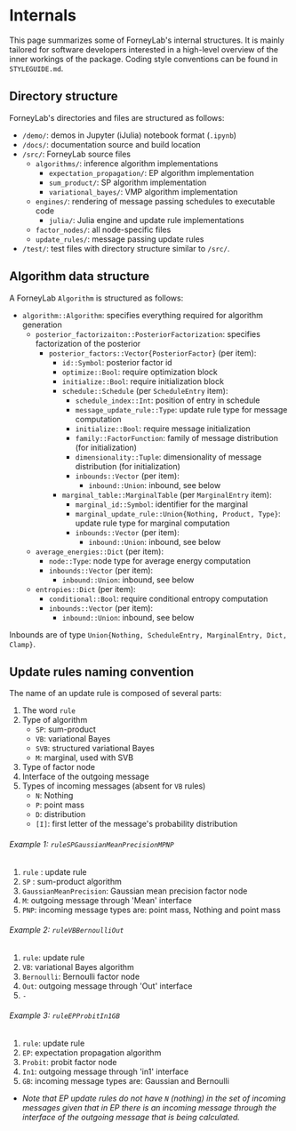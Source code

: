# Internals

This page summarizes some of ForneyLab's internal structures. It is mainly tailored for software developers interested in a high-level overview of the inner workings of the package. Coding style conventions can be found in `STYLEGUIDE.md`.

## Directory structure

ForneyLab's directories and files are structured as follows:

- `/demo/`: demos in Jupyter (iJulia) notebook format (`.ipynb`)
- `/docs/`: documentation source and build location
- `/src/`: ForneyLab source files
    - `algorithms/`: inference algorithm implementations
        - `expectation_propagation/`: EP algorithm implementation
        - `sum_product/`: SP algorithm implementation
        - `variational_bayes/`: VMP algorithm implementation
    - `engines/`: rendering of message passing schedules to executable code
        - `julia/`: Julia engine and update rule implementations
    - `factor_nodes/`: all node-specific files
    - `update_rules/`: message passing update rules
- `/test/`: test files with directory structure similar to `/src/`.


## Algorithm data structure

A ForneyLab `Algorithm` is structured as follows:

- `algorithm::Algorithm`: specifies everything required for algorithm generation
    - `posterior_factorizaiton::PosteriorFactorization`: specifies factorization of the posterior
        - `posterior_factors::Vector{PosteriorFactor}` (per item):
            - `id::Symbol`: posterior factor id
            - `optimize::Bool`: require optimization block
            - `initialize::Bool`: require initialization block
            - `schedule::Schedule` (per `ScheduleEntry` item):
                - `schedule_index::Int`: position of entry in schedule
                - `message_update_rule::Type`: update rule type for message computation
                - `initialize::Bool`: require message initialization
                - `family::FactorFunction`: family of message distribution (for initialization)
                - `dimensionality::Tuple`: dimensionality of message distribution (for initialization)
                - `inbounds::Vector` (per item):
                    - `inbound::Union`: inbound, see below
            - `marginal_table::MarginalTable` (per `MarginalEntry` item):
                - `marginal_id::Symbol`: identifier for the marginal
                - `marginal_update_rule::Union{Nothing, Product, Type}`: update rule type for marginal computation
                - `inbounds::Vector` (per item):
                    - `inbound::Union`: inbound, see below
    - `average_energies::Dict` (per item):
        - `node::Type`: node type for average energy computation
        - `inbounds::Vector` (per item):
            - `inbound::Union`: inbound, see below
    - `entropies::Dict` (per item):
        - `conditional::Bool`: require conditional entropy computation
        - `inbounds::Vector` (per item):
            - `inbound::Union`: inbound, see below

Inbounds are of type `Union{Nothing, ScheduleEntry, MarginalEntry, Dict, Clamp}`.


## Update rules naming convention

The name of an update rule is composed of several parts:
1. The word `rule`
2. Type of algorithm
    - `SP`: sum-product
    - `VB`: variational Bayes
    - `SVB`: structured variational Bayes
    - `M`: marginal, used with SVB
3. Type of factor node
4. Interface of the outgoing message
5. Types of incoming messages (absent for `VB` rules)
    - `N`: Nothing
    - `P`: point mass
    - `D`: distribution
    - `[I]`: first letter of the message's probability distribution


###### Example 1: `ruleSPGaussianMeanPrecisionMPNP`
1. `rule` : update rule
2. `SP` : sum-product algorithm
3. `GaussianMeanPrecision`: Gaussian mean precision factor node
4. `M`: outgoing message through 'Mean' interface
5. `PNP`: incoming message types are: point mass, Nothing and point mass



###### Example 2: `ruleVBBernoulliOut`
1. `rule`: update rule
2. `VB`: variational Bayes algorithm
3. `Bernoulli`: Bernoulli factor node
4. `Out`: outgoing message through 'Out' interface
5. `-`


###### Example 3: `ruleEPProbitIn1GB`
1. `rule`: update rule
2. `EP`: expectation propagation algorithm
3. `Probit`: probit factor node
4. `In1`: outgoing message through 'in1' interface
5. `GB`: incoming message types are: Gaussian and Bernoulli
* *Note that EP update rules do not have `N` (nothing) in the set of incoming messages given that in EP there is an incoming message through the interface of the outgoing message that is being calculated.*
